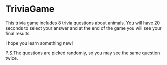 # TriviaGame

This trivia game includes 8 trivia questions about animals. You will have 20 seconds to select your answer and at the end of the game you will see your final results.  

I hope you learn something new! 

P.S.The questions are picked randomly, so you may see the same question twice. 